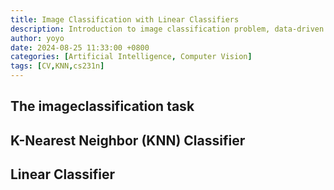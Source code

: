 ```yaml
---
title: Image Classification with Linear Classifiers
description: Introduction to image classification problem, data-driven approach, and K-Nearest Neighbor (KNN) Classifier.
author: yoyo
date: 2024-08-25 11:33:00 +0800
categories: [Artificial Intelligence, Computer Vision]
tags: [CV,KNN,cs231n]
---
```


## The imageclassification task

## K-Nearest Neighbor (KNN) Classifier

## Linear Classifier
